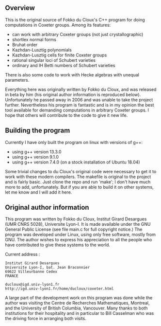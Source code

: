 

## Overview

This is the original source of Fokko du Cloux's C++ program for
doing computations in Coxeter groups.  Among its features:

- can work with arbitrary Coxeter groups (not just crystallographic)
- shortlex normal forms
- Bruhat order
- Kazhdan-Lusztig polynomials
- Kazhdan-Lusztig cells for finite Coxeter groups
- rational singular loci of Schubert varieties
- ordinary and IH Betti numbers of Schubert varieties

There is also some code to work with Hecke algebras with unequal
parameters.

Everything here was originally written by Fokko du Cloux, and was
released in beta by him (his original author information is reproduced
below).  Unfortunately he passed away in 2006 and was unable to take
the project further.  Nevertheless his program is fantastic and is in
my opinion the best tool available for demanding computations in
arbitrary Coxeter groups.  I hope that others will contribute to the code to 
give it new life.

## Building the program

Currently I have only built the program on linux with versions of g++:

- using g++ version 13.3.0
- using g++ version 9.1.0 
- using g++ version 7.4.0 (on a stock installation of Ubuntu 18.04)

Some trivial changes to du Cloux's original code were necessary to get
it to work with these modern compilers.  The makefile is original to
the project and is fairly basic.  Just clone the repo and run 'make';
I don't have much more to add, unfortunately.  But if you are able to
build it on other systems, let me know and I will add it here.

## Original author information

This program was written by Fokko du Cloux, Institut Girard Desargues
(UMR CNRS 5028), Universite Lyon-I. It is made available under the GNU 
General Public License (see file main.c for full copyright notice.) The 
program was developed under Linux, using only free software, mostly from 
GNU. The author wishes to express his appreciation to all the people who 
have contributed to give these systems to the world.

Current address :

	Institut Girard Desargues
	Universite Lyon-I, bat. Jean Braconnier
	69622 Villeurbanne Cedex
	FRANCE

	ducloux@igd.univ-lyon1.fr
	http://igd.univ-lyon1.fr/home/ducloux/coxeter.html

A large part of the development work on this program was done while the
author was visiting the Centre de Recherches Mathematiques, Montreal,
and the University of British Columbia, Vancouver. Many thanks to both
institutions for their hospitality and in particular to Bill Casselman
who was the driving force in arranging both visits.




